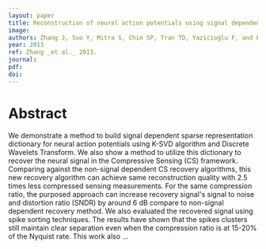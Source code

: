 ```yaml
---
layout: paper
title: Reconstruction of neural action potentials using signal dependent sparse representations
image:
authors: Zhang J, Suo Y, Mitra S, Chin SP, Tran TD, Yazicioglu F, and Etienne-Cummings R.
year: 2013
ref: Zhang _et al._ 2013.
journal: 
pdf: 
doi: 
---
```


# Abstract
We demonstrate a method to build signal dependent sparse representation dictionary for neural action potentials using K-SVD algorithm and Discrete Wavelets Transform. We also show a method to utilize this dictionary to recover the neural signal in the Compressive Sensing (CS) framework. Comparing against the non-signal dependent CS recovery algorithms, this new recovery algorithm can achieve same reconstruction quality with 2.5 times less compressed sensing measurements. For the same compression ratio, the purposed approach can increase recovery signal's signal to noise and distortion ratio (SNDR) by around 6 dB compare to non-signal dependent recovery method. We also evaluated the recovered signal using spike sorting techniques. The results have shown that the spikes clusters still maintain clear separation even when the compression ratio is at 15-20% of the Nyquist rate. This work also …

